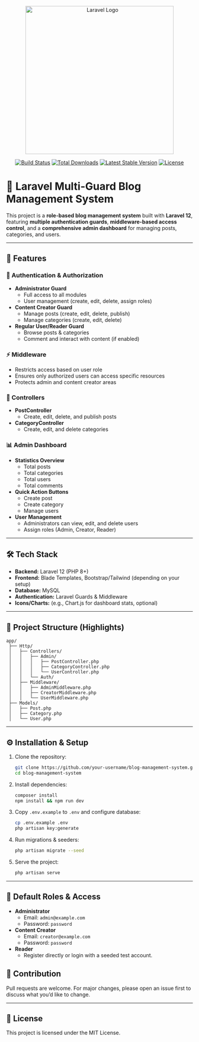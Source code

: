 <p align="center"><a href="https://laravel.com" target="_blank"><img src="https://raw.githubusercontent.com/laravel/art/master/logo-lockup/5%20SVG/2%20CMYK/1%20Full%20Color/laravel-logolockup-cmyk-red.svg" width="400" alt="Laravel Logo"></a></p>

<p align="center">
<a href="https://github.com/laravel/framework/actions"><img src="https://github.com/laravel/framework/workflows/tests/badge.svg" alt="Build Status"></a>
<a href="https://packagist.org/packages/laravel/framework"><img src="https://img.shields.io/packagist/dt/laravel/framework" alt="Total Downloads"></a>
<a href="https://packagist.org/packages/laravel/framework"><img src="https://img.shields.io/packagist/v/laravel/framework" alt="Latest Stable Version"></a>
<a href="https://packagist.org/packages/laravel/framework"><img src="https://img.shields.io/packagist/l/laravel/framework" alt="License"></a>
</p>

# 📰 Laravel Multi-Guard Blog Management System

This project is a **role-based blog management system** built with **Laravel 12**, featuring **multiple authentication guards**, **middleware-based access control**, and a **comprehensive admin dashboard** for managing posts, categories, and users.

---

## 🚀 Features

### 🔐 Authentication & Authorization
- **Administrator Guard**
  - Full access to all modules
  - User management (create, edit, delete, assign roles)
- **Content Creator Guard**
  - Manage posts (create, edit, delete, publish)
  - Manage categories (create, edit, delete)
- **Regular User/Reader Guard**
  - Browse posts & categories
  - Comment and interact with content (if enabled)

### ⚡ Middleware
- Restricts access based on user role
- Ensures only authorized users can access specific resources
- Protects admin and content creator areas

### 📂 Controllers
- **PostController**
  - Create, edit, delete, and publish posts
- **CategoryController**
  - Create, edit, and delete categories

### 📊 Admin Dashboard
- **Statistics Overview**
  - Total posts
  - Total categories
  - Total users
  - Total comments
- **Quick Action Buttons**
  - Create post
  - Create category
  - Manage users
- **User Management**
  - Administrators can view, edit, and delete users
  - Assign roles (Admin, Creator, Reader)

---

## 🛠️ Tech Stack
- **Backend:** Laravel 12 (PHP 8+)
- **Frontend:** Blade Templates, Bootstrap/Tailwind (depending on your setup)
- **Database:** MySQL
- **Authentication:** Laravel Guards & Middleware
- **Icons/Charts:** (e.g., Chart.js for dashboard stats, optional)

---

## 📂 Project Structure (Highlights)

```
app/
 ├── Http/
 │   ├── Controllers/
 │   │   ├── Admin/
 │   │   │   ├── PostController.php
 │   │   │   ├── CategoryController.php
 │   │   │   └── UserController.php
 │   │   └── Auth/
 │   ├── Middleware/
 │   │   ├── AdminMiddleware.php
 │   │   ├── CreatorMiddleware.php
 │   │   └── UserMiddleware.php
 ├── Models/
 │   ├── Post.php
 │   ├── Category.php
 │   └── User.php
```

---

## ⚙️ Installation & Setup

1. Clone the repository:
   ```bash
   git clone https://github.com/your-username/blog-management-system.git
   cd blog-management-system
   ```

2. Install dependencies:
   ```bash
   composer install
   npm install && npm run dev
   ```

3. Copy `.env.example` to `.env` and configure database:
   ```bash
   cp .env.example .env
   php artisan key:generate
   ```

4. Run migrations & seeders:
   ```bash
   php artisan migrate --seed
   ```

5. Serve the project:
   ```bash
   php artisan serve
   ```

---

## 👥 Default Roles & Access
- **Administrator**
  - Email: `admin@example.com`
  - Password: `password`
- **Content Creator**
  - Email: `creator@example.com`
  - Password: `password`
- **Reader**
  - Register directly or login with a seeded test account.



## 🤝 Contribution
Pull requests are welcome. For major changes, please open an issue first to discuss what you’d like to change.

---

## 📜 License
This project is licensed under the MIT License.

